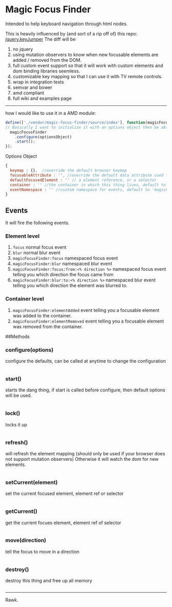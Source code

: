 # Magic Focus Finder

Intended to help keyboard navigation through html nodes.

This is heavily influenced by (and sort of a rip off of) this repo: [jquery.keyJumper](https://github.com/mbitto/jquery.keyJumper)
The diff will be

1. no jquery
2. using mutation observers to know when new focusable elements are added / removed from the DOM.
3. full custom event support so that it will work with custom elements and dom binding libraries seemless.
3. customizable key mapping so that I can use it with TV remote controls.
4. wrap in integration tests
5. semvar and bower
6. amd compliant
7. full wiki and examples page

---

how I would like to use it in a AMD module:

```javascript
define(['./vendor/magic-focus-finder/source/index'], function(magicFocusFinder) {
// Basically I want to initialize it with an options object then be able to call start, stop, and refresh etc.
  magicFocusFinder
    .configure(optionsObject)
    .start();
});
```

Options Object

```javascript
{
  keymap : {},  //override the default browser keymap
  focusableAttribute : '', //override the default data attribute used to denote focusability
  defaultFocusedElement : '' // a element reference, or a selector
  container : '' //the container in which this thing lives, default to the document.,
  eventNamespace : '' //custom namespace for events, default to 'magicFocusFinder'
}
```

## Events
It will fire the following events.

### Element level
1. `focus` normal focus event
2. `blur` normal blur event
3. `magicFocusFinder:focus` namespaced focus event
4. `magicFocusFinder:blur` namespaced blur event
5. `magicFocusFinder:focus:from:<% direction %>` namespaced focus event telling you which direction the focus came from
6. `magicFocusFinder:blur:to:<% direction %>` namespaced blur event telling you which direction the element was blurred to.

### Container level
1. `magicFocusFinder:elementAdded` event telling you a focusable element was added to the container.
2. `magicFocusFinder:elementRemoved` event telling you a focusable element was removed from the container.


##Methods

### configure(options)
configure the defaults, can be called at anytime to change the configuration
```javascript

```


### start()
starts the dang thing, if start is called before configure, then default options will be used.
```javascript

```

### lock()
locks it up
```javascript

```

### refresh()
will refresh the element mapping (should only be used if your browser does not support mutation observers)
Otherwise it will watch the dom for new elements.
```javascript

```

### setCurrent(element)
set the current focused element, element ref or selector
```javascript

```

### getCurrent()
get the current focues element, element ref of selector
```javascript

```

### move(direction)
tell the focus to move in a direction
```javascript

```

### destroy()
destroy this thing and free up all memory
```javascript

```
---

Rawk.
